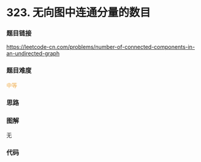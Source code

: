 # 323. 无向图中连通分量的数目

### 题目链接

https://leetcode-cn.com/problems/number-of-connected-components-in-an-undirected-graph

### 题目难度

<font color=#F0AD4E>中等</font>

### 思路



### 图解

无

### 代码

```python
```